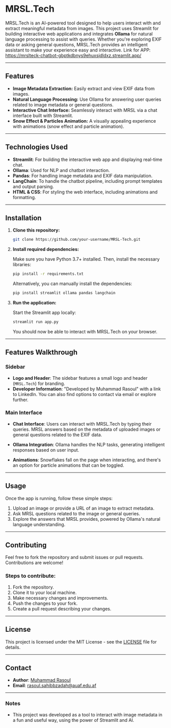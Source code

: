 # MRSL.Tech

MRSL.Tech is an AI-powered tool designed to help users interact with and extract meaningful metadata from images. This project uses Streamlit for building interactive web applications and integrates **Ollama** for natural language processing to assist with queries. Whether you're exploring EXIF data or asking general questions, MRSL.Tech provides an intelligent assistant to make your experience easy and interactive.
Link for APP: https://mrslteck-chatbot-gbptkdbnys9ehuxsjdldxz.streamlit.app/

---

## Features

- **Image Metadata Extraction:** Easily extract and view EXIF data from images.
- **Natural Language Processing:** Use Ollama for answering user queries related to image metadata or general questions.
- **Interactive Chat Interface:** Seamlessly interact with MRSL via a chat interface built with Streamlit.
- **Snow Effect & Particles Animation:** A visually appealing experience with animations (snow effect and particle animation).

---

## Technologies Used

- **Streamlit**: For building the interactive web app and displaying real-time chat.
- **Ollama**: Used for NLP and chatbot interaction.
- **Pandas**: For handling image metadata and EXIF data manipulation.
- **LangChain**: To handle the chatbot pipeline, including prompt templates and output parsing.
- **HTML & CSS**: For styling the web interface, including animations and formatting.

---

## Installation

1. **Clone this repository:**

   ```bash
   git clone https://github.com/your-username/MRSL-Tech.git
   ```

2. **Install required dependencies:**

   Make sure you have Python 3.7+ installed. Then, install the necessary libraries:

   ```bash
   pip install -r requirements.txt
   ```

   Alternatively, you can manually install the dependencies:

   ```bash
   pip install streamlit ollama pandas langchain
   ```

3. **Run the application:**

   Start the Streamlit app locally:

   ```bash
   streamlit run app.py
   ```

   You should now be able to interact with MRSL.Tech on your browser.

---

## Features Walkthrough

### Sidebar

- **Logo and Header**: The sidebar features a small logo and header (`MRSL.Tech`) for branding.
- **Developer Information**: "Developed by Muhammad Rasoul" with a link to LinkedIn. You can also find options to contact via email or explore further.
  
### Main Interface

- **Chat Interface**: Users can interact with MRSL.Tech by typing their queries. MRSL answers based on the metadata of uploaded images or general questions related to the EXIF data.

- **Ollama Integration**: Ollama handles the NLP tasks, generating intelligent responses based on user input.

- **Animations**: Snowflakes fall on the page when interacting, and there's an option for particle animations that can be toggled.

---

## Usage

Once the app is running, follow these simple steps:

1. Upload an image or provide a URL of an image to extract metadata.
2. Ask MRSL questions related to the image or general queries.
3. Explore the answers that MRSL provides, powered by Ollama's natural language understanding.

---

## Contributing

Feel free to fork the repository and submit issues or pull requests. Contributions are welcome!

### Steps to contribute:

1. Fork the repository.
2. Clone it to your local machine.
3. Make necessary changes and improvements.
4. Push the changes to your fork.
5. Create a pull request describing your changes.

---

## License

This project is licensed under the MIT License - see the [LICENSE](LICENSE) file for details.

---

## Contact

- **Author**: [Muhammad Rasoul](http://www.linkedin.com/in/muhammad-rasoul-sahibzadah-b97a47218/)
- **Email**: rasoul.sahibbzadah@auaf.edu.af

--- 

### Notes

- This project was developed as a tool to interact with image metadata in a fun and useful way, using the power of Streamlit and AI.

